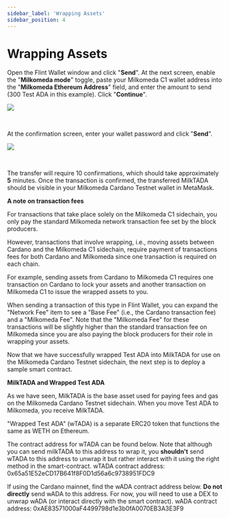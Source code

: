 ```yaml
---
sidebar_label: 'Wrapping Assets'
sidebar_position: 4
---
```


# Wrapping Assets

Open the Flint Wallet window and click "**Send**". At the next screen, enable the "**Milkomeda mode**" toggle, paste your Milkomeda C1 wallet address into the "**Milkomeda Ethereum Address**" field, and enter the amount to send (300 Test ADA in this example). Click "**Continue**".


![](https://219607439-files.gitbook.io/~/files/v0/b/gitbook-x-prod.appspot.com/o/spaces%2FiSJiJU03fzOYGsKJ0KBc%2Fuploads%2FuDjEMOipqX9G0BppBmuh%2FWrapTestADA_Flint_v1_2_0.png?alt=media&token=ec8699e2-6f71-48d5-bb95-555aeac98d6e)

​

At the confirmation screen, enter your wallet password and click "**Send**".

![](https://219607439-files.gitbook.io/~/files/v0/b/gitbook-x-prod.appspot.com/o/spaces%2FiSJiJU03fzOYGsKJ0KBc%2Fuploads%2F8J5hkBHeurG8eQEshCm5%2FWrapTestADA_Send_Flint_v1_2_0.png?alt=media&token=dd15f57d-a526-4904-9154-f537f22a9e2f)

​

The transfer will require 10 confirmations, which should take approximately **5** minutes. Once the transaction is confirmed, the transferred MilkTADA should be visible in your Milkomeda Cardano Testnet wallet in MetaMask.

**A note on transaction fees**

For transactions that take place solely on the Milkomeda C1 sidechain, you only pay the standard Milkomeda network transaction fee set by the block producers.

However, transactions that involve wrapping, i.e., moving assets between Cardano and the Milkomeda C1 sidechain, require payment of transactions fees for both Cardano and Milkomeda since one transaction is required on each chain.

For example, sending assets from Cardano to Milkomeda C1 requires one transaction on Cardano to lock your assets and another transaction on Milkomeda C1 to issue the wrapped assets to you.

When sending a transaction of this type in Flint Wallet, you can expand the "Network Fee" item to see a "Base Fee" (i.e., the Cardano transaction fee) and a "Milkomeda Fee". Note that the "Milkomeda Fee" for these transactions will be slightly higher than the standard transaction fee on Milkomeda since you are also paying the block producers for their role in wrapping your assets.

Now that we have successfully wrapped Test ADA into MilkTADA for use on the Milkomeda Cardano Testnet sidechain, the next step is to deploy a sample smart contract.

**MilkTADA and Wrapped Test ADA**

As we have seen, MilkTADA is the base asset used for paying fees and gas on the Milkomeda Cardano Testnet sidechain. When you move Test ADA to Milkomeda, you receive MilkTADA.

"Wrapped Test ADA" (wTADA) is a separate ERC20 token that functions the same as WETH on Ethereum.

The contract address for wTADA can be found below. Note that although you can send milkTADA to this address to wrap it, you **shouldn't** send wTADA to this address to unwrap it but rather interact with it using the right method in the smart-contract. wTADA contract address: 0x65a51E52eCD17B641f8F0D1d56a6c9738951FDC9

If using the Cardano mainnet, find the wADA contract address below. **Do not directly** send wADA to this address. For now, you will need to use a DEX to unwrap wADA (or interact directly with the smart contract). wADA contract address: 0xAE83571000aF4499798d1e3b0fA0070EB3A3E3F9